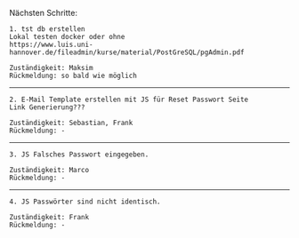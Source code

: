 Nächsten Schritte:

    1. tst db erstellen
    Lokal testen docker oder ohne
    https://www.luis.uni-hannover.de/fileadmin/kurse/material/PostGreSQL/pgAdmin.pdf

    Zuständigkeit: Maksim
    Rückmeldung: so bald wie möglich

_______________________________________________________________________________________

    2. E-Mail Template erstellen mit JS für Reset Passwort Seite
    Link Generierung???

    Zuständigkeit: Sebastian, Frank
    Rückmeldung: -

_______________________________________________________________________________________

    3. JS Falsches Passwort eingegeben.

    Zuständigkeit: Marco
    Rückmeldung: -

_______________________________________________________________________________________

    4. JS Passwörter sind nicht identisch.

    Zuständigkeit: Frank
    Rückmeldung: -
